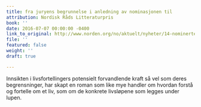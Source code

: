 ```yaml
---
title: fra juryens begrunnelse i anledning av nominasjonen til
attribution: Nordisk Råds Litteraturpris
book: ''
date: 2016-07-07 00:00:00 -0400
link_to_original: http://www.norden.org/no/aktuelt/nyheter/14-nominerte-til-nordisk-raads-litteraturpris-2016
file: ''
featured: false
weight: ''
draft: true

---
```

Innsikten i livsfortellingers potensielt forvandlende kraft så vel som deres begrensninger, har skapt en roman som like mye handler om hvordan forstå og fortelle om et liv, som om de konkrete livsløpene som legges under lupen.